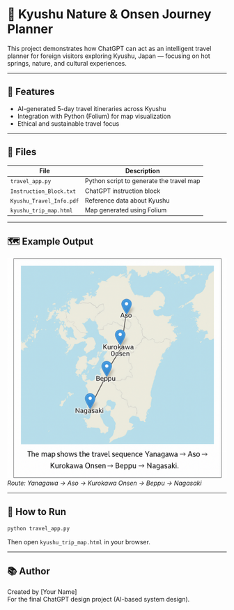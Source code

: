 # 🧭 Kyushu Nature & Onsen Journey Planner

This project demonstrates how ChatGPT can act as an intelligent travel planner
for foreign visitors exploring Kyushu, Japan — focusing on hot springs,
nature, and cultural experiences.

---

## 🌸 Features
- AI-generated 5-day travel itineraries across Kyushu  
- Integration with Python (Folium) for map visualization  
- Ethical and sustainable travel focus  

---

## 🧠 Files
| File | Description |
|------|--------------|
| `travel_app.py` | Python script to generate the travel map |
| `Instruction_Block.txt` | ChatGPT instruction block |
| `Kyushu_Travel_Info.pdf` | Reference data about Kyushu |
| `kyushu_trip_map.html` | Map generated using Folium |

---

## 🗺️ Example Output
![Kyushu Map](images/A_screenshot_of_a_generated_map_visualization_disp.png)
*Route: Yanagawa → Aso → Kurokawa Onsen → Beppu → Nagasaki*

---

## 🧩 How to Run
```bash
python travel_app.py
```

Then open `kyushu_trip_map.html` in your browser.

---

## 📚 Author
Created by [Your Name]  
For the final ChatGPT design project (AI-based system design).
